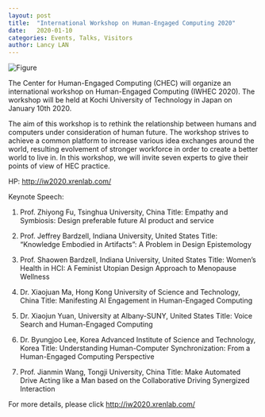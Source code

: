 ```yaml
---
layout: post
title:  "International Workshop on Human-Engaged Computing 2020"
date:   2020-01-10
categories: Events, Talks, Visitors
author: Lancy LAN
---
```


![Figure](https://live.staticflickr.com/65535/49413253857_6a89b8cc8c_c.jpg)

The Center for Human-Engaged Computing (CHEC) will organize an international workshop on Human-Engaged Computing (IWHEC 2020). The workshop will be held at Kochi University of Technology in Japan on January 10th 2020.

The aim of this workshop is to rethink the relationship between humans and computers under consideration of human future. The workshop strives to achieve a common platform to increase various idea exchanges around the world, resulting evolvement of stronger workforce in order to create a better world to live in. In this workshop, we will invite seven experts to give their points of view of HEC practice.

HP: http://iw2020.xrenlab.com/


Keynote Speech:

1)	Prof. Zhiyong Fu, Tsinghua University, China 
Title: Empathy and Symbiosis: Design preferable future AI product and service 

2)	Prof. Jeffrey Bardzell, Indiana University, United States 
Title: “Knowledge Embodied in Artifacts”: A Problem in Design Epistemology 
	
3)	Prof. Shaowen Bardzell, Indiana University, United States 
Title: Women’s Health in HCI: A Feminist Utopian Design Approach to Menopause Wellness 

4)	Dr. Xiaojuan Ma, Hong Kong University of Science and Technology, China 
Title: Manifesting AI Engagement in Human-Engaged Computing 

5)	Dr. Xiaojun Yuan, University at Albany-SUNY, United States
Title: Voice Search and Human-Engaged Computing 

6)	Dr. Byungjoo Lee, Korea Advanced Institute of Science and Technology, Korea 
Title: Understanding Human-Computer Synchronization: From a Human-Engaged Computing Perspective  

7)	Prof. Jianmin Wang, Tongji University, China
Title: Make Automated Drive Acting like a Man based on the Collaborative Driving Synergized Interaction  

For more details, please click http://iw2020.xrenlab.com/
